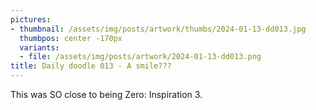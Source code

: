 ```yaml
---
pictures:
- thumbnail: /assets/img/posts/artwork/thumbs/2024-01-13-dd013.jpg
  thumbpos: center -170px
  variants:
  - file: /assets/img/posts/artwork/2024-01-13-dd013.png
title: Daily doodle 013 - A smile???
---
```

This was SO close to being Zero: Inspiration 3.
